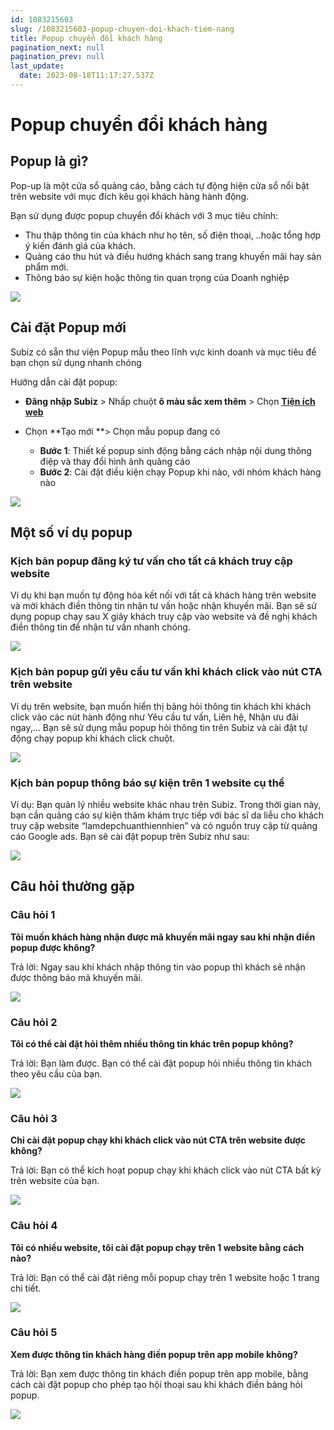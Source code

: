 ```yaml
---
id: 1083215603
slug: /1083215603-popup-chuyen-doi-khach-tiem-nang
title: Popup chuyển đổi khách hàng
pagination_next: null
pagination_prev: null
last_update:
  date: 2023-08-18T11:17:27.537Z
---
```


# Popup chuyển đổi khách hàng



## Popup là gì?


Pop-up là một cửa sổ quảng cáo, bằng cách tự động hiện cửa sổ nổi bật trên website với mục đích kêu gọi khách hàng hành động. 



Bạn sử dụng được popup chuyển đổi khách với 3 mục tiêu chính:

- Thu thập thông tin của khách như họ tên, số điện thoại, ..hoặc tổng hợp ý kiến đánh giá của khách.
- Quảng cáo thu hút và điều hướng khách sang trang khuyến mãi hay sản phẩm mới.
- Thông báo sự kiện hoặc thông tin quan trọng của Doanh nghiệp


![](https://vcdn.subiz-cdn.com/file/550d2a21c82231ed583d996770af5f26caa0b67c1d97cd7cdd98eff9c46bd890_acpxkgumifuoofoosble)

## Cài đặt Popup mới


Subiz có sẵn thư viện Popup mẫu theo lĩnh vực kinh doanh và mục tiêu để bạn chọn sử dụng nhanh chóng



Hướng dẫn cài đặt popup:

- **Đăng nhập Subiz** > Nhấp chuột **ô màu sắc xem thêm** > Chọn **[Tiện ích web](https://app.subiz.com.vn/web_plugin)**
- Chọn **Tạo mới **> Chọn mẫu popup đang có

    - **Bước 1**: Thiết kế popup sinh động bằng cách nhập nội dung thông điệp và thay đổi hình ảnh quảng cáo
    - **Bước 2**: Cài đặt điều kiện chạy Popup khi nào, với nhóm khách hàng nào




![](https://vcdn.subiz-cdn.com/file/2f144b5826449dc9c0cecd5b2448ca28adffe68388c6ee5598b0ff1a8ab15a3d_acpxkgumifuoofoosble)

## Một số ví dụ popup

### Kịch bản popup đăng ký tư vấn cho tất cả khách truy cập website


Ví dụ khi bạn muốn tự động hóa kết nối với tất cả khách hàng trên website và mời khách điền thông tin nhận tư vấn hoặc nhận khuyến mãi. Bạn sẽ sử dụng popup chạy sau X giây khách truy cập vào website và đề nghị khách điền thông tin để nhận tư vấn nhanh chóng.




![](https://vcdn.subiz-cdn.com/file/8fb76187b1a3d6dbb4b59c06de3a46398caa715df1a5c88967b568ec8dba86aa_acpxkgumifuoofoosble)





### Kịch bản popup gửi yêu cầu tư vấn khi khách click vào nút CTA trên website


Ví dụ trên website, bạn muốn hiển thị bảng hỏi thông tin khách khi khách click vào các nút hành động như Yêu cầu tư vấn, Liên hệ, Nhận ưu đãi ngay,... Bạn sẽ sử dụng mẫu popup hỏi thông tin trên Subiz và cài đặt tự động chạy popup khi khách click chuột.




![](https://vcdn.subiz-cdn.com/file/ff6fca9f8c2b5ab51e0b05ef409d307026ed6bae4bf7ddb3841bb5c6e019670e_acpxkgumifuoofoosble)

### Kịch bản popup thông báo sự kiện trên 1 website cụ thể


Ví dụ: Bạn quản lý nhiều website khác nhau trên Subiz. Trong thời gian này, bạn cần quảng cáo sự kiện thăm khám trực tiếp với bác sĩ da liễu cho khách truy cập website “lamdepchuanthiennhien” và có nguồn truy cập từ quảng cáo Google ads. Bạn sẽ cài đặt popup trên Subiz như sau:


![](https://vcdn.subiz-cdn.com/file/577a2d1ce92c1aa4713f693ccdf00e4587f39a7232a1951c9aec109681afd197_acpxkgumifuoofoosble)



## Câu hỏi thường gặp

### Câu hỏi 1


**Tôi muốn khách hàng nhận được mã khuyến mãi ngay sau khi nhận điền popup được không?**

Trả lời: Ngay sau khi khách nhập thông tin vào popup thì khách sẽ nhận được thông báo mã khuyến mãi. 


![](https://vcdn.subiz-cdn.com/file/0b19ee90e2ae985262b630233cbcdaac86c20e9b2b90a2ab79afbca81af4bb3f_acpxkgumifuoofoosble)



### Câu hỏi 2


**Tôi có thể cài đặt hỏi thêm nhiều thông tin khác trên popup không?**

Trả lời: Bạn làm được. Bạn có thể cài đặt popup hỏi nhiều thông tin khách theo yêu cầu của bạn.


![](https://vcdn.subiz-cdn.com/file/2ea3ed3675cf34d86792d35665ad85d3246ba745d9f3724f17f327a63197c1cf_acpxkgumifuoofoosble)









### Câu hỏi 3


**Chỉ cài đặt popup chạy khi khách click vào nút CTA trên website được không?**



Trả lời: Bạn có thể kích hoạt popup chạy khi khách click vào nút CTA bất kỳ trên website của bạn.


![](https://vcdn.subiz-cdn.com/file/951f163f307704f7bc4a771f5758a23a068056e29135af4c4da0bf17c598ca34_acpxkgumifuoofoosble)

### Câu hỏi 4


**Tôi có nhiều website, tôi cài đặt popup chạy trên 1 website bằng cách nào?**



Trả lời: Bạn có thể cài đặt riêng mỗi popup chạy trên 1 website hoặc 1 trang chi tiết.




![](https://vcdn.subiz-cdn.com/file/8acd20a70e252732223ffa8f9ad1b7288cbda49c920d1108fd214e86e299fbab_acpxkgumifuoofoosble)

### Câu hỏi 5


**Xem được thông tin khách hàng điền popup trên app mobile không?**



Trả lời: Bạn xem được thông tin khách điền popup trên app mobile, bằng cách cài đặt popup cho phép tạo hội thoại sau khi khách điền bảng hỏi popup.


![](https://vcdn.subiz-cdn.com/file/ce3f5e4a7a7036fb00e45f7b4595c5c032a11cf02642beef38e66aacf16f2c3b_acpxkgumifuoofoosble)